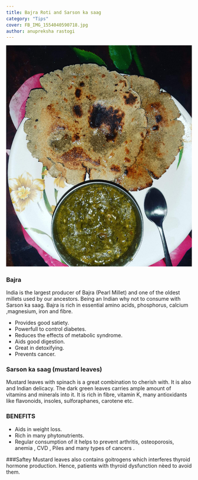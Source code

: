 ```yaml
---
title: Bajra Roti and Sarson ka saag
category: "Tips"
cover: FB_IMG_1554040590718.jpg
author: anupreksha rastogi
---
```


![unsplash.com](./FB_IMG_1554040590718.jpg)

### Bajra

India is the largest producer of Bajra (Pearl Millet) and one of the oldest millets used by our ancestors. Being an Indian why not to consume with Sarson ka saag.
Bajra is rich in essential amino acids, phosphorus, calcium ,magnesium, iron and fibre.

- Provides good satiety.
- Powerfull to control diabetes.
- Reduces the effects of metabolic syndrome.
- Aids good digestion.
- Great in detoxifying.
- Prevents cancer.

### Sarson ka saag (mustard leaves)

Mustard leaves with spinach is a great combination to cherish with. It is also and Indian delicacy.
The dark green leaves carries ample amount of vitamins and minerals into it.
It is rich in fibre, vitamin K, many antioxidants like flavonoids, insoles, sulforaphanes, carotene etc.

### BENEFITS

- Aids in weight loss.
- Rich in many phytonutrients.
- Regular consumption of it helps to prevent arthritis, osteoporosis, anemia , CVD , Piles and many types of cancers .

###Saftey
Mustard leaves also contains goitrogens which interferes thyroid hormone production. Hence, patients with thyroid dysfunction nèed to avoid them.
